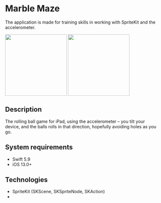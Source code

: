 # Marble Maze
The application is made for training skills in working with SpriteKit and the accelerometer.

<img src="https://github.com/user-attachments/assets/756ae40d-55aa-40c0-9c2f-ebf0858b26c8" width="200">
<img src="https://github.com/user-attachments/assets/91c982eb-2964-460e-9d28-f1d7d67c9092" width="200">

## Description
The rolling ball game for iPad, using the accelerometer – you tilt your device, and the balls rolls in that direction, hopefully avoiding holes as you go.
## System requirements
* Swift 5.9
* iOS 13.0+
## Technologies
* SpriteKit (SKScene, SKSpriteNode, SKAction)
* 
